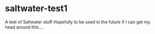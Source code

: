 # saltwater-test1
A test of Saltwater stuff
Hopefully to be used in the future if I can get my head around this....

